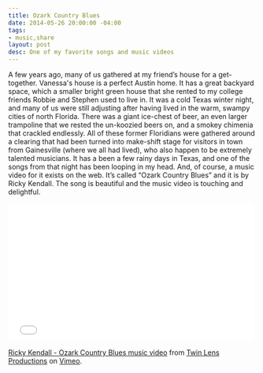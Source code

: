 ```yaml
---
title: Ozark Country Blues
date: 2014-05-26 20:00:00 -04:00
tags:
- music,share
layout: post
desc: One of my favorite songs and music videos
---
```


A few years ago, many of us gathered at my friend’s house for a get-together. Vanessa's house is a perfect Austin home. It has a great backyard space, which a smaller bright green house that she rented to my college friends Robbie and Stephen used to live in. It was a cold Texas winter night, and many of us were still adjusting after having lived in the warm, swampy cities of north Florida. There was a giant ice-chest of beer, an even larger trampoline that we rested the un-koozied beers on, and a smokey chimenia that crackled endlessly. All of these former Floridians were gathered around a clearing that had been turned into make-shift stage for visitors in town from Gainesville (where we all had lived), who also happen to be extremely talented musicians. It has a been a few rainy days in Texas, and one of the songs from that night has been looping in my head. And, of course, a music video for it exists on the web. It’s called “Ozark Country Blues” and it is by Ricky Kendall. The song is beautiful and the music video is touching and delightful.
</p>
<iframe src="//player.vimeo.com/video/36795272" width="500" height="281" frameborder="0" webkitallowfullscreen mozallowfullscreen allowfullscreen></iframe> <p><a href="http://vimeo.com/36795272">Ricky Kendall - Ozark Country Blues music video</a> from <a href="http://vimeo.com/twinlens">Twin Lens Productions</a> on <a href="https://vimeo.com">Vimeo</a>.</p>



